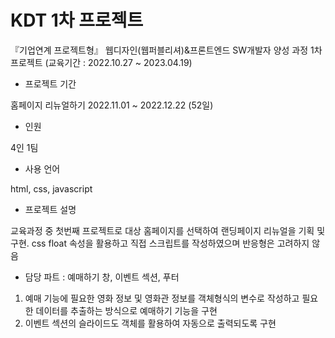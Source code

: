 # KDT 1차 프로젝트

『기업연계 프로젝트형』 웹디자인(웹퍼블리셔)&프론트엔드 SW개발자 양성 과정 1차 프로젝트
(교육기간 : 2022.10.27 ~ 2023.04.19)


- 프로젝트 기간

홈페이지 리뉴얼하기 2022.11.01 ~ 2022.12.22 (52일)

- 인원

4인 1팀


- 사용 언어 

html, css, javascript


- 프로젝트 설명

교육과정 중 첫번째 프로젝트로 대상 홈페이지를 선택하여 랜딩페이지 리뉴얼을 기획 및 구현.
css float 속성을 활용하고 직접 스크립트를 작성하였으며 반응형은 고려하지 않음

- 담당 파트 :
예매하기 창, 이벤트 섹션, 푸터

1. 예매 기능에 필요한 영화 정보 및 영화관 정보를 객체형식의 변수로 작성하고 필요한 데이터를 추출하는 방식으로 예매하기 기능을 구현
2. 이벤트 섹션의 슬라이드도 객체를 활용하여 자동으로 출력되도록 구현






